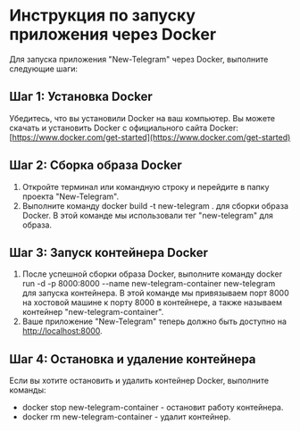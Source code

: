 # Инструкция по запуску приложения через Docker

Для запуска приложения "New-Telegram" через Docker, выполните следующие шаги:

## Шаг 1: Установка Docker
Убедитесь, что вы установили Docker на ваш компьютер. Вы можете скачать и установить Docker с официального сайта Docker: [https://www.docker.com/get-started](https://www.docker.com/get-started)

## Шаг 2: Сборка образа Docker
1. Откройте терминал или командную строку и перейдите в папку проекта "New-Telegram".
2. Выполните команду docker build -t new-telegram . для сборки образа Docker. В этой команде мы использовали тег "new-telegram" для образа.

## Шаг 3: Запуск контейнера Docker
1. После успешной сборки образа Docker, выполните команду docker run -d -p 8000:8000 --name new-telegram-container new-telegram для запуска контейнера. В этой команде мы привязываем порт 8000 на хостовой машине к порту 8000 в контейнере, а также называем контейнер "new-telegram-container".
2. Ваше приложение "New-Telegram" теперь должно быть доступно на [http://localhost:8000](http://localhost:8000).

## Шаг 4: Остановка и удаление контейнера
Если вы хотите остановить и удалить контейнер Docker, выполните команды:
- docker stop new-telegram-container - остановит работу контейнера.
- docker rm new-telegram-container - удалит контейнер.

